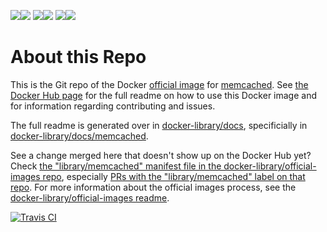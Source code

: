 [![](https://images.microbadger.com/badges/image/babim/memcached.svg)](https://microbadger.com/images/babim/memcached "Get your own image badge on microbadger.com")[![](https://images.microbadger.com/badges/version/babim/memcached.svg)](https://microbadger.com/images/babim/memcached "Get your own version badge on microbadger.com")
[![](https://images.microbadger.com/badges/image/babim/memcached:pass.svg)](https://microbadger.com/images/babim/memcached:pass "Get your own image badge on microbadger.com")[![](https://images.microbadger.com/badges/version/babim/memcached:pass.svg)](https://microbadger.com/images/babim/memcached:pass "Get your own version badge on microbadger.com")
[![](https://images.microbadger.com/badges/image/babim/memcached:alpine.svg)](https://microbadger.com/images/babim/memcached:alpine "Get your own image badge on microbadger.com")[![](https://images.microbadger.com/badges/version/babim/memcached:alpine.svg)](https://microbadger.com/images/babim/memcached:alpine "Get your own version badge on microbadger.com")

# About this Repo

This is the Git repo of the Docker [official image](https://docs.docker.com/docker-hub/official_repos/) for [memcached](https://registry.hub.docker.com/_/memcached/). See [the Docker Hub page](https://registry.hub.docker.com/_/memcached/) for the full readme on how to use this Docker image and for information regarding contributing and issues.

The full readme is generated over in [docker-library/docs](https://github.com/docker-library/docs), specificially in [docker-library/docs/memcached](https://github.com/docker-library/docs/tree/master/memcached).

See a change merged here that doesn't show up on the Docker Hub yet? Check [the "library/memcached" manifest file in the docker-library/official-images repo](https://github.com/docker-library/official-images/blob/master/library/memcached), especially [PRs with the "library/memcached" label on that repo](https://github.com/docker-library/official-images/labels/library%2Fmemcached). For more information about the official images process, see the [docker-library/official-images readme](https://github.com/docker-library/official-images/blob/master/README.md).

[![Travis CI](https://img.shields.io/travis/docker-library/memcached/master.svg)](https://travis-ci.org/docker-library/memcached/branches)

<!-- THIS FILE IS GENERATED BY https://github.com/docker-library/docs/blob/master/generate-repo-stub-readme.sh -->

